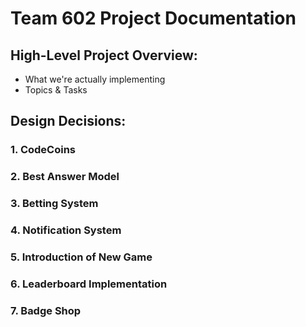 # Team 602 Project Documentation
## High-Level Project Overview:
- What we're actually implementing
- Topics & Tasks
## Design Decisions:
### 1. CodeCoins
### 2. Best Answer Model
### 3. Betting System
### 4. Notification System
### 5. Introduction of New Game
### 6. Leaderboard Implementation
### 7. Badge Shop
